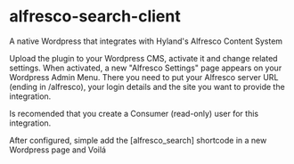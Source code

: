 # alfresco-search-client
A native Wordpress that integrates with Hyland's Alfresco Content System

Upload the plugin to your Wordpress CMS, activate it and change related settings. 
When activated, a new "Alfresco Settings" page appears on your Wordpress Admin Menu.
There you need to put your Alfresco server URL (ending in /alfresco), your login details
and the site you want to provide the integration.

Is recomended that you create a Consumer (read-only) user for this integration.

After configured, simple add the [alfresco_search] shortcode in a new Wordpress page and Voilá
